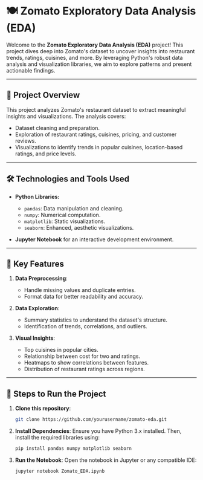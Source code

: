 # 🍽️ Zomato Exploratory Data Analysis (EDA)

Welcome to the **Zomato Exploratory Data Analysis (EDA)** project! This project dives deep into Zomato's dataset to uncover insights into restaurant trends, ratings, cuisines, and more. By leveraging Python's robust data analysis and visualization libraries, we aim to explore patterns and present actionable findings.  

---

## 📜 **Project Overview**

This project analyzes Zomato's restaurant dataset to extract meaningful insights and visualizations. The analysis covers:  
- Dataset cleaning and preparation.  
- Exploration of restaurant ratings, cuisines, pricing, and customer reviews.  
- Visualizations to identify trends in popular cuisines, location-based ratings, and price levels.

---

## 🛠️ **Technologies and Tools Used**

- **Python Libraries:**  
  - `pandas`: Data manipulation and cleaning.  
  - `numpy`: Numerical computation.  
  - `matplotlib`: Static visualizations.  
  - `seaborn`: Enhanced, aesthetic visualizations.  

- **Jupyter Notebook** for an interactive development environment.

---

## 🚀 **Key Features**

1. **Data Preprocessing**:  
   - Handle missing values and duplicate entries.
   - Format data for better readability and accuracy.

2. **Data Exploration**:  
   - Summary statistics to understand the dataset's structure.
   - Identification of trends, correlations, and outliers.

3. **Visual Insights**:  
   - Top cuisines in popular cities.  
   - Relationship between cost for two and ratings.  
   - Heatmaps to show correlations between features.  
   - Distribution of restaurant ratings across regions.

---

## 📝 **Steps to Run the Project**

1. **Clone this repository**:  
   ```bash
   git clone https://github.com/yourusername/zomato-eda.git
   ```

2. **Install Dependencies**:
Ensure you have Python 3.x installed. Then, install the required libraries using:
    ``` bash
    pip install pandas numpy matplotlib seaborn
    ```

3. **Run the Notebook**: 
Open the notebook in Jupyter or any compatible IDE:
    ```bash
    jupyter notebook Zomato_EDA.ipynb
    ```
